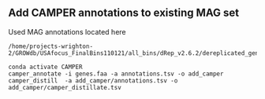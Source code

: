 ## Add CAMPER annotations to existing MAG set
Used MAG annotations located here 
```
/home/projects-wrighton-2/GROWdb/USAfocus_FinalBins110121/all_bins/dRep_v2.6.2/dereplicated_genomes/merged_annotations_drep_bins
```

```
conda activate CAMPER
camper_annotate -i genes.faa -a annotations.tsv -o add_camper
camper_distill  -a add_camper/annotations.tsv -o add_camper/camper_distillate.tsv
```
